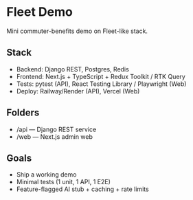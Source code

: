 # Fleet Demo
Mini commuter-benefits demo on Fleet-like stack.

## Stack
- Backend: Django REST, Postgres, Redis
- Frontend: Next.js + TypeScript + Redux Toolkit / RTK Query
- Tests: pytest (API), React Testing Library / Playwright (Web)
- Deploy: Railway/Render (API), Vercel (Web)

## Folders
- /api — Django REST service
- /web — Next.js admin web

## Goals
- Ship a working demo
- Minimal tests (1 unit, 1 API, 1 E2E)
- Feature-flagged AI stub + caching + rate limits
